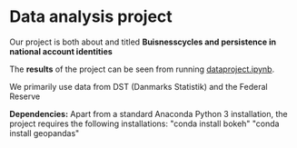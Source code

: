 # Data analysis project

Our project is both about and titled **Buisnesscycles and persistence in national account identities** 

The **results** of the project can be seen from running [dataproject.ipynb](dataproject.ipynb).

We primarily use data from DST (Danmarks Statistik) and the Federal Reserve

**Dependencies:** Apart from a standard Anaconda Python 3 installation, the project requires the following installations:
"conda install bokeh"
"conda install geopandas"